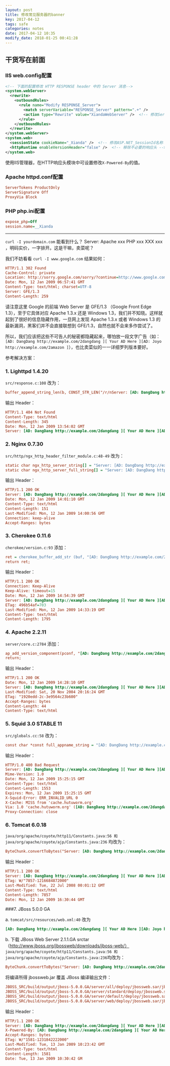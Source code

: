 ```yaml
---
layout: post
title: 修改常见服务器的banner
key: 2017-04-12
tags: safe
categories: notes
date: 2017-04-12 10:35
modify_date: 2018-01-25 00:41:28
---
```


## 干货写在前面
### IIS web.config配置 
```xml
<!-- 下面的配置修改 HTTP RESPONSE header 中的 Server 消息-->
<system.webServer>
  <rewrite>
    <outboundRules>
      <rule name="Modify RESPONSE_Server">
        <match serverVariable="RESPONSE_Server" pattern=".+" />
        <action type="Rewrite" value="XiandaWebServer" />  <!-- 修改Server值 -->
      </rule>
    </outboundRules>
  </rewrite>
</system.webServer>
<system.web>
  <sessionState cookieName="_Xianda" />  <!-- 修改ASP.NET_SessionId名称 -->
  <httpRuntime enableVersionHeader="false" />  <!-- 移除不必要的响应头 -->
</system.web>
```
使用IIS管理器，在HTTP响应头模块中可设置修改`X-Powered-By`的值。

### Apache httpd.conf配置

```ini
ServerTokens ProductOnly
ServerSignature Off
ProxyVia Block
```
### PHP php.ini配置

```ini
expose_php=Off
session.name=__Xianda
```

<!--more-->

***
`curl -I yourdomain.com` 能看到什么？ Server: Apache xxx PHP xxx XXX xxx ，明码实价，一字排开。这是干嘛，卖菜呢？

我们不妨看看 `curl -I www.google.com` 结果如何：
```ini
HTTP/1.1 302 Found
Cache-Control: private
Location: http://sorry.google.com/sorry/?continue=http://www.google.com/
Date: Mon, 12 Jan 2009 06:57:41 GMT
Content-Type: text/html; charset=UTF-8
Server: GFE/1.3
Content-Length: 259
```
请注意这里 Google 的前端 Web Server 是 GFE/1.3 （Google Front Edge 1.3），至于它具体对应 Apache 1.3.x 还是 Windows 1.3，我们并不知晓。这样就起到了很好的信息隐藏作用，一旦网上发现 Apache 1.3.x 或者 Windows 1.3 的最新漏洞，黑客们并不会直接联想到 GFE/1.3，自然也就不会来多作尝试了。

所以，我们应该把这些不可告人的秘密都隐藏起来，哪怕放一段文字广告（如：` [AD: DangDang http://example.com/2dangdang ][ Your AD Here ][AD: Joyo http://example.com/2amazon ]`），也比卖菜似的一一详细罗列版本要好。


参考解决方案：

### 1. Lighttpd 1.4.20

`src/response.c:108` 改为：
```ini
buffer_append_string_len(b, CONST_STR_LEN("/r/nServer: [AD: DangDang http://example.com/2dangdang ][ Your AD Here ][AD: Joyo http://example.com/2amazon ]"));
```
输出 Header：
```ini
HTTP/1.1 404 Not Found
Content-Type: text/html
Content-Length: 345
Date: Mon, 12 Jan 2009 13:54:02 GMT
Server: [AD: DangDang http://example.com/2dangdang ][ Your AD Here ][AD: Joyo http://example.com/2amazon ]
```

### 2. Nginx 0.7.30

`src/http/ngx_http_header_filter_module.c:48-49` 改为：
```ini
static char ngx_http_server_string[] = "Server: [AD: DangDang http://example.com/2dangdang ][ Your AD Here ][AD: Joyo http://example.com/2amazon ]" CRLF;
static char ngx_http_server_full_string[] = "Server: [AD: DangDang http://example.com/2dangdang ][ Your AD Here ][AD: Joyo http://example.com/2amazon ]" CRLF;
```
输出 Header：
```ini
HTTP/1.1 200 OK
Server: [AD: DangDang http://example.com/2dangdang ][ Your AD Here ][AD: Joyo http://example.com/2amazon ]
Date: Mon, 12 Jan 2009 14:01:10 GMT
Content-Type: text/html
Content-Length: 151
Last-Modified: Mon, 12 Jan 2009 14:00:56 GMT
Connection: keep-alive
Accept-Ranges: bytes
```

### 3. Cherokee 0.11.6

`cherokee/version.c:93` 添加：
```ini
ret = cherokee_buffer_add_str (buf, "[AD: DangDang http://example.com/2dangdang ][ Your AD Here ][AD: Joyo http://example.com/2amazon ]");
return ret;
```
输出 Header：
```ini
HTTP/1.1 200 OK
Connection: Keep-Alive
Keep-Alive: timeout=15
Date: Mon, 12 Jan 2009 14:54:39 GMT
Server: [AD: DangDang http://example.com/2dangdang ][ Your AD Here ][AD: Joyo http://example.com/2amazon ]
ETag: 496b54af=703
Last-Modified: Mon, 12 Jan 2009 14:33:19 GMT
Content-Type: text/html
Content-Length: 1795
```


### 4. Apache 2.2.11

`server/core.c:2784` 添加：

```ini
ap_add_version_component(pconf, "[AD: DangDang http://example.com/2dangdang ][ Your AD Here ][AD: Joyo http://example.com/2amazon ]");
return;
```
输出 Header：
```ini
HTTP/1.1 200 OK
Date: Mon, 12 Jan 2009 14:28:10 GMT
Server: [AD: DangDang http://example.com/2dangdang ][ Your AD Here ][AD: Joyo http://example.com/2amazon ]
Last-Modified: Sat, 20 Nov 2004 20:16:24 GMT
ETag: "1920edd-2c-3e9564c23b600"
Accept-Ranges: bytes
Content-Length: 44
Content-Type: text/html
```

### 5. Squid 3.0 STABLE 11

`src/globals.cc:58` 改为：
```ini
const char *const full_appname_string = "[AD: DangDang http://example.com/2dangdang ][ Your AD Here ][AD: Joyo http://example.com/2amazon ]";
```
输出 Header：
```ini
HTTP/1.0 400 Bad Request
Server: [AD: DangDang http://example.com/2dangdang ][ Your AD Here ][AD: Joyo http://example.com/2amazon ]
Mime-Version: 1.0
Date: Mon, 12 Jan 2009 15:25:15 GMT
Content-Type: text/html
Content-Length: 1553
Expires: Mon, 12 Jan 2009 15:25:15 GMT
X-Squid-Error: ERR_INVALID_URL 0
X-Cache: MISS from 'cache.hutuworm.org'
Via: 1.0 'cache.hutuworm.org' ([AD: DangDang http://example.com/2dangdang ][ Your AD Here ][AD: Joyo http://example.com/2amazon ])
Proxy-Connection: close
```

### 6. Tomcat 6.0.18

`java/org/apache/coyote/http11/Constants.java:56 和 java/org/apache/coyote/ajp/Constants.java:236` 均改为：
```ini
ByteChunk.convertToBytes("Server: [AD: DangDang http://example.com/2dangdang ][ Your AD Here ][AD: Joyo http://example.com/2amazon ]" + CRLF);
```
输出 Header：
```ini
HTTP/1.1 200 OK
Server: [AD: DangDang http://example.com/2dangdang ][ Your AD Here ][AD: Joyo http://example.com/2amazon ]
ETag: W/"7857-1216684872000"
Last-Modified: Tue, 22 Jul 2008 00:01:12 GMT
Content-Type: text/html
Content-Length: 7857
Date: Mon, 12 Jan 2009 16:30:44 GMT
```

###7. JBoss 5.0.0 GA

a. `tomcat/src/resources/web.xml:40` 改为
```ini
[AD: DangDang http://example.com/2dangdang ][ Your AD Here ][AD: Joyo http://example.com/2amazon ]
```

b. 下载 JBoss Web Server 2.1.1.GA srctar （http://www.jboss.org/jbossweb/downloads/jboss-web/）
`
java/org/apache/coyote/http11/Constants.java:56 和 java/org/apache/coyote/ajp/Constants.java:236 `均改为：
```ini
ByteChunk.convertToBytes("Server: [AD: DangDang http://example.com/2dangdang ][ Your AD Here ][AD: Joyo http://example.com/2amazon ]" + CRLF);
```
将编译所得 jbossweb.jar 覆盖 JBoss 编译输出文件：
```ini
JBOSS_SRC/build/output/jboss-5.0.0.GA/server/all/deploy/jbossweb.sar/jbossweb.jar
JBOSS_SRC/build/output/jboss-5.0.0.GA/server/standard/deploy/jbossweb.sar/jbossweb.jar
JBOSS_SRC/build/output/jboss-5.0.0.GA/server/default/deploy/jbossweb.sar/jbossweb.jar
JBOSS_SRC/build/output/jboss-5.0.0.GA/server/web/deploy/jbossweb.sar/jbossweb.jar
```
输出 Header：
```ini
HTTP/1.1 200 OK
Server: [AD: DangDang http://example.com/2dangdang ][ Your AD Here ][AD: Joyo http://example.com/2amazon ]
X-Powered-By: [AD: DangDang http://example.com/2dangdang ][ Your AD Here ][AD: Joyo http://example.com/2amazon ]
Accept-Ranges: bytes
ETag: W/"1581-1231842222000"
Last-Modified: Tue, 13 Jan 2009 10:23:42 GMT
Content-Type: text/html
Content-Length: 1581
Date: Tue, 13 Jan 2009 10:30:42 GM
```
